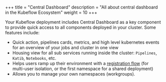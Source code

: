 +++
title = "Central Dashboard"
description = "All about central dashboard in the Kubeflow Ecosystem"
weight = 10
+++

Your Kubeflow deployment includes Central Dashboard as a key component to provide quick access to all components deployed in your cluster. Some features include:
- Quick action, pipelines cards, metrics, and high level kubernetes events for an overview of your jobs and cluster in one view
- Housing view for all sub services running inside the cluster: `Pipelines`, `Katib`, `Notebooks`, etc.
- Helps users ramp up their environment with a [registration flow](/docs/central-dash/registration-flow/) (for multi-user isolation, or the first namespace for a shared deployment)
- Allows you to manage your own namespaces (workgroups).
